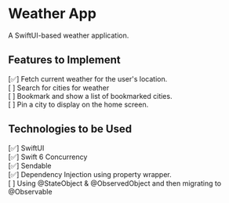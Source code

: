 # Weather App
A SwiftUI-based weather application.

## Features to Implement
[✅] Fetch current weather for the user's location.  
[  ] Search for cities for weather  
[  ] Bookmark and show a list of bookmarked cities.  
[  ] Pin a city to display on the home screen.  

## Technologies to be Used  
[✅] SwiftUI  
[✅] Swift 6 Concurrency  
[✅] Sendable  
[✅] Dependency Injection using property wrapper.  
[  ] Using @StateObject & @ObservedObject and then migrating to @Observable  
